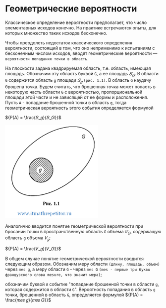 # Геометрические вероятности

Классическое определение вероятности предполагает, что число элементарных исходов конечно. На практике встречаются
опыты, для которых множество таких исходов бесконечно.

Чтобы преодолеть недостаток классического определения вероятности, состоящий в том, что оно неприменимо к испытаниям с
бесконечным числом исходов, вводят геометрические вероятности — `вероятности попадания точки в область`.

На плоскости задана квадрируемая область, т.е. область, имеющая площадь. Обозначим эту область буквой `G`, а ее площадь
${𝑆_𝐺}$. В области `G` содержится область `g` площади ${𝑆_𝑔}$ `(рис. 1.1)`. В область `G` наудачу брошена точка.
Будем считать, что брошенная точка может попасть в некоторую часть области `G` с вероятностью, пропорциональной площади
этой части и не зависящей от ее формы и расположения. Пусть `A` - попадание брошенной точки в область `g`, тогда
геометрическая вероятность этого события определяется формулой

${P(A) = \frac{𝑆_𝑔}{𝑆_𝐺}}$

![Геометрические вероятности](media/03_01.png)

Аналогично вводится понятие геометрической вероятности при бросании точки в пространственную область `G` объема ${𝑉_
𝐺}$, содержащую область `g` объема ${𝑉_𝑔}$:

${P(A) = \frac{𝑉_𝑔}{𝑉_𝐺}}$

В общем случае понятие геометрической вероятности вводится следующим образом. Обозначим меру
области `(длину, площадь, объем)` через `mes g`, а меру области `G` -
через `mes G` `(mes - первые три буквы французского слова mesure, что значит мера)`;

обозначим буквой `А` событие "попадание брошенной точки в области `g`, которая содержится в области `G`". Вероятность
попадания в область `g` точки, брошенной в область `G`, определяется формулой ${P(A) = \frac{𝑚𝑒𝑠 𝑔}{𝑚𝑒𝑠 𝐺}}$
